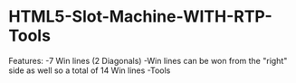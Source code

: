 # HTML5-Slot-Machine-WITH-RTP-Tools

Features:
-7 Win lines (2 Diagonals)
-Win lines can be won from the "right" side as well so a total of 14 Win lines
-Tools

